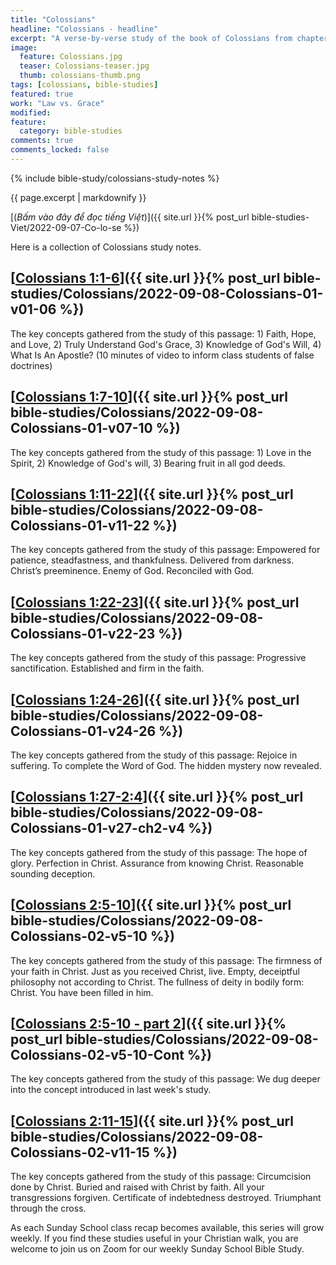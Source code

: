 ```yaml
---
title: "Colossians"
headline: "Colossians - headline"
excerpt: "A verse-by-verse study of the book of Colossians from chapter 1 through 4."
image: 
  feature: Colossians.jpg
  teaser: Colossians-teaser.jpg
  thumb: colossians-thumb.png
tags: [colossians, bible-studies]
featured: true
work: "Law vs. Grace"
modified:
feature:
  category: bible-studies
comments: true
comments_locked: false
---
```


{% include bible-study/colossians-study-notes %}

{{ page.excerpt | markdownify }}

[(<em>Bấm vào đây để đọc tiếng Việt</em>)]({{ site.url }}{% post_url bible-studies-Viet/2022-09-07-Co-lo-se %})

Here is a collection of Colossians study notes.

##  [<u>Colossians 1:1-6</u>]({{ site.url }}{% post_url bible-studies/Colossians/2022-09-08-Colossians-01-v01-06 %})

The key concepts gathered from the study of this passage: 1) Faith, Hope, and Love, 2) Truly Understand God's Grace, 3) Knowledge of God's Will, 4) What Is An Apostle? (10 minutes of video to inform class students of false doctrines)

##  [<u>Colossians 1:7-10</u>]({{ site.url }}{% post_url bible-studies/Colossians/2022-09-08-Colossians-01-v07-10 %})

The key concepts gathered from the study of this passage: 1) Love in the Spirit, 2) Knowledge of God's will, 3) Bearing fruit in all god deeds.

##  [<u>Colossians 1:11-22</u>]({{ site.url }}{% post_url bible-studies/Colossians/2022-09-08-Colossians-01-v11-22 %})

The key concepts gathered from the study of this passage: Empowered for patience, steadfastness, and thankfulness. Delivered from darkness. Christ’s preeminence. Enemy of God. Reconciled with God.

##  [<u>Colossians 1:22-23</u>]({{ site.url }}{% post_url bible-studies/Colossians/2022-09-08-Colossians-01-v22-23 %})

The key concepts gathered from the study of this passage: Progressive sanctification. Established and firm in the faith.

##  [<u>Colossians 1:24-26</u>]({{ site.url }}{% post_url bible-studies/Colossians/2022-09-08-Colossians-01-v24-26 %})

The key concepts gathered from the study of this passage: Rejoice in suffering. To complete the Word of God. The hidden mystery now revealed.

##  [<u>Colossians 1:27-2:4</u>]({{ site.url }}{% post_url bible-studies/Colossians/2022-09-08-Colossians-01-v27-ch2-v4 %})

The key concepts gathered from the study of this passage: The hope of glory. Perfection in Christ. Assurance from knowing Christ. Reasonable sounding deception.

##  [<u>Colossians 2:5-10</u>]({{ site.url }}{% post_url bible-studies/Colossians/2022-09-08-Colossians-02-v5-10 %})

The key concepts gathered from the study of this passage: The firmness of your faith in Christ. Just as you received Christ, live. Empty, deceiptful philosophy not according to Christ. The fullness of deity in bodily form: Christ. You have been filled in him.

##  [<u>Colossians 2:5-10 - part 2</u>]({{ site.url }}{% post_url bible-studies/Colossians/2022-09-08-Colossians-02-v5-10-Cont %})

The key concepts gathered from the study of this passage: We dug deeper into the concept introduced in last week's study.

##  [<u>Colossians 2:11-15</u>]({{ site.url }}{% post_url bible-studies/Colossians/2022-09-08-Colossians-02-v11-15 %})

The key concepts gathered from the study of this passage: Circumcision done by Christ. Buried and raised with Christ by faith. All your transgressions forgiven. Certificate of indebtedness destroyed. Triumphant through the cross.

As each Sunday School class recap becomes available, this series will grow weekly. If you find these studies useful in your Christian walk, you are welcome to join us on Zoom for our weekly Sunday School Bible Study.
